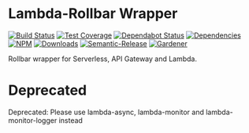 # Lambda-Rollbar Wrapper

[![Build Status](https://circleci.com/gh/blackflux/lambda-rollbar.png?style=shield)](https://circleci.com/gh/blackflux/lambda-rollbar)
[![Test Coverage](https://img.shields.io/coveralls/blackflux/lambda-rollbar/master.svg)](https://coveralls.io/github/blackflux/lambda-rollbar?branch=master)
[![Dependabot Status](https://api.dependabot.com/badges/status?host=github&repo=blackflux/lambda-rollbar)](https://dependabot.com)
[![Dependencies](https://david-dm.org/blackflux/lambda-rollbar/status.svg)](https://david-dm.org/blackflux/lambda-rollbar)
[![NPM](https://img.shields.io/npm/v/lambda-rollbar.svg)](https://www.npmjs.com/package/lambda-rollbar)
[![Downloads](https://img.shields.io/npm/dt/lambda-rollbar.svg)](https://www.npmjs.com/package/lambda-rollbar)
[![Semantic-Release](https://github.com/blackflux/js-gardener/blob/master/assets/icons/semver.svg)](https://github.com/semantic-release/semantic-release)
[![Gardener](https://github.com/blackflux/js-gardener/blob/master/assets/badge.svg)](https://github.com/blackflux/js-gardener)

Rollbar wrapper for Serverless, API Gateway and Lambda.

# Deprecated

Deprecated: Please use lambda-async, lambda-monitor and lambda-monitor-logger instead
